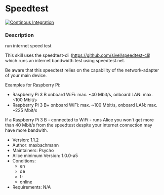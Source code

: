 # Speedtest

[![Continous Integration](https://gitlab.com/project-alice-assistant/skills/skill_Speedtest/badges/master/pipeline.svg)](https://gitlab.com/project-alice-assistant/skills/skill_Speedtest/pipelines/latest)

### Description
run internet speed test

This skill uses the speedtest-cli (https://github.com/sivel/speedtest-cli) which runs an internet bandwidth test using speedtest.net.

Be aware that this speedtest relies on the capability of the network-adapter of your main device.

Examples for Raspberry Pi:
- Raspberry Pi 3 B  onboard WiFi: max. ~40 Mbit/s, onboard LAN: max. ~100 Mbit/s
- Raspberry Pi 3 B+ onboard WiFi: max. ~100 Mbit/s, onboard LAN: max. ~225 Mbit/s

If a Raspberry Pi 3 B - connected to WiFi - runs Alice you won't get more than 40 Mbit/s from the speedtest despite your internet connection may have more bandwith.

- Version: 1.1.2
- Author: maxbachmann
- Maintainers: Psycho
- Alice minimum Version: 1.0.0-a5
- Conditions:
  - en
  - de
  - fr
  - online
- Requirements: N/A

